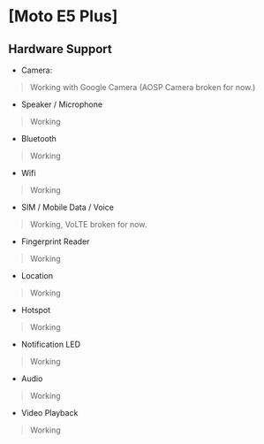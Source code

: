 # [Moto E5 Plus]

## Hardware Support

* Camera:
> Working with Google Camera (AOSP Camera broken for now.)

* Speaker / Microphone
> Working

* Bluetooth
> Working

* Wifi
> Working

* SIM / Mobile Data / Voice
> Working, VoLTE broken for now.

* Fingerprint Reader
> Working

* Location
> Working

* Hotspot
> Working

* Notification LED
> Working

* Audio
> Working

* Video Playback
> Working